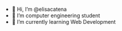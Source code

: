 - 👋 Hi, I’m @elisacatena
- 👀 I’m computer engineering student
- 🌱 I’m currently learning Web Development

<!---
elisacatena/elisacatena is a ✨ special ✨ repository because its `README.md` (this file) appears on your GitHub profile.
You can click the Preview link to take a look at your changes.
--->
